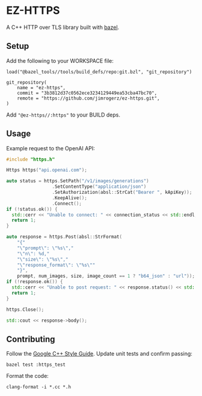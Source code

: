 # EZ-HTTPS

A C++ HTTP over TLS library built with [bazel](https://bazel.build/).

## Setup

Add the following to your WORKSPACE file:


```
load("@bazel_tools//tools/build_defs/repo:git.bzl", "git_repository")

git_repository(
    name = "ez-https",
    commit = "3b3812d37c0562ece3234129449ea53cba47bc70",
    remote = "https://github.com/jimrogerz/ez-https.git",
)
```

Add `"@ez-https//:https"` to your BUILD deps.

## Usage

Example request to the OpenAI API:

```cpp
#include "https.h"

Https https("api.openai.com");

auto status = https.SetPath("/v1/images/generations")
                 .SetContentType("application/json")
                 .SetAuthorization(absl::StrCat("Bearer ", kApiKey));
                 .KeepAlive();
                 .Connect();
if (!status.ok()) {
  std::cerr << "Unable to connect: " << connection_status << std::endl;
  return 1;
}

auto response = https.Post(absl::StrFormat(
    "{"
    "\"prompt\": \"%s\","
    "\"n\": %d,"
    "\"size\": \"%s\","
    "\"response_format\": \"%s\""
    "}",
    prompt, num_images, size, image_count == 1 ? "b64_json" : "url"));
if (!response.ok()) {
  std::cerr << "Unable to post request: " << response.status() << std::endl;
  return 1;
}

https.Close();

std::cout << response->body();
```

## Contributing

Follow the [Google C++ Style Guide](https://google.github.io/styleguide/cppguide.html). Update unit tests and confirm passing:

```
bazel test :https_test
```

Format the code:

```
clang-format -i *.cc *.h
```
